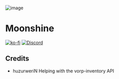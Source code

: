 ![image](https://github.com/Zaps6000/zaps_moonshine/assets/122732007/ab9470de-051b-4586-b111-3e85207007c8)

# Moonshine
[![ko-fi](https://ko-fi.com/img/githubbutton_sm.svg)](https://ko-fi.com/T6T01APGOO)
[![Discord](https://img.shields.io/badge/Discord-Support-5865F2?style=flat&logo=discord&logoColor=white)](https://discord.gg/Uwg95JfwYT) 


## Credits
- huzurweriN Helping with the vorp-inventory API
